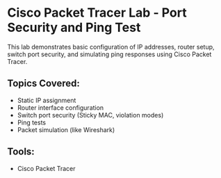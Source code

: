 # Cisco Packet Tracer Lab - Port Security and Ping Test

This lab demonstrates basic configuration of IP addresses, router setup, switch port security, and simulating ping responses using Cisco Packet Tracer.

## Topics Covered:
- Static IP assignment
- Router interface configuration
- Switch port security (Sticky MAC, violation modes)
- Ping tests
- Packet simulation (like Wireshark)

## Tools:
- Cisco Packet Tracer
